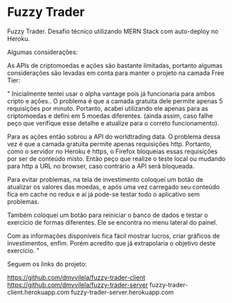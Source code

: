# Fuzzy Trader

Fuzzy Trader. Desafio técnico utilizando MERN Stack com auto-deploy no Heroku.

Algumas considerações:

As APIs de criptomoedas e ações são bastante limitadas, portanto algumas considerações são levadas em conta para manter o projeto na camada Free Tier:

"
Inicialmente tentei usar o alpha vantage pois já funcionaria para ambos cripto e ações.. O problema é que a camada gratuita dele permite apenas 5 requisições por minuto. Portanto, acabei utilizando ele apenas para as criptomoedas e defini em 5 moedas diferentes. (ainda assim, caso falhe peço que verifique esse detalhe e atualize para o correto funcionamento).

Para as ações então sobrou a API do worldtrading data. O problema dessa vez é que a camada gratuita permite apenas requisições http. Portanto, como o servidor no Heroku é https, o Firefox bloqueias essas requisições por ser de conteúdo misto. Então peço que realize o teste local ou mudando para http a URL no browser, caso contrário a API será bloqueada.

Para evitar problemas, na tela de investimento coloquei um botão de atualizar os valores das moedas, e após uma vez carregado seu conteúdo fica em cache no redux e aí já pode-se testar todo o aplicativo sem problemas.

Também coloquei um botão para reiniciar o banco de dados e testar o exercício de formas diferentes. Ele se encontra no menu lateral do painel.

Com as informações disponíveis fica fácil mostrar lucros, criar gráficos de investimentos, enfim. Porém acredito que já extrapolaria o objetivo deste exercício.
"

Seguem os links do projeto:

https://github.com/dmvvilela/fuzzy-trader-client
https://github.com/dmvvilela/fuzzy-trader-server
fuzzy-trader-client.herokuapp.com
fuzzy-trader-server.herokuapp.com
